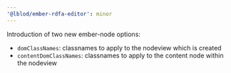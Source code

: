 ```yaml
---
'@lblod/ember-rdfa-editor': minor
---
```


Introduction of two new ember-node options:
- `domClassNames`: classnames to apply to the nodeview which is created
- `contentDomClassNames`: classnames to apply to the content node within the nodeview
